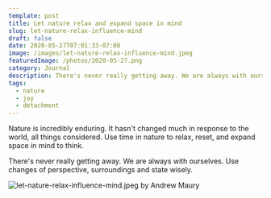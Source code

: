 ```yaml
---
template: post
title: Let nature relax and expand space in mind
slug: let-nature-relax-influence-mind
draft: false
date: 2020-05-27T07:01:33-07:00
image: /images/let-nature-relax-influence-mind.jpeg
featuredImage: /photos/2020-05-27.png
category: Journal
description: There's never really getting away. We are always with ourselves. Use changes of perspective, surroundings and state wisely.
tags:
  - nature
  - joy
  - detachment
---
```

Nature is incredibly enduring. It  hasn't changed much in response to the world, all things considered. Use time in nature to relax, reset, and expand space in mind to think.

There's never really getting away. We are always with ourselves. Use changes of perspective, surroundings and state wisely.

![let-nature-relax-influence-mind.jpeg by Andrew Maury](/images/let-nature-relax-influence-mind.jpeg)
